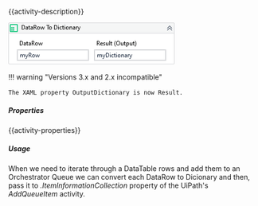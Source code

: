 {{activity-description}}

![](../img/activities/DataRowToDictionary.png)

!!! warning "Versions 3.x and 2.x incompatible"

    The XAML property OutputDictionary is now Result.

##### Properties

{{activity-properties}}

##### Usage

When we need to iterate through a DataTable rows and add them to an Orchestrator Queue we can convert each DataRow to Dicionary and then, pass it to *.ItemInformationCollection* property of the UiPath's *AddQueueItem* activity.